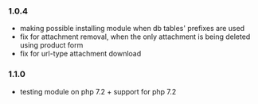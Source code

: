 ### 1.0.4 ###
* making possible installing module when db tables' prefixes are used
* fix for attachment removal, when the only attachment is being deleted using product form
* fix for url-type attachment download


### 1.1.0 ###
* testing module on php 7.2 + support for php 7.2
